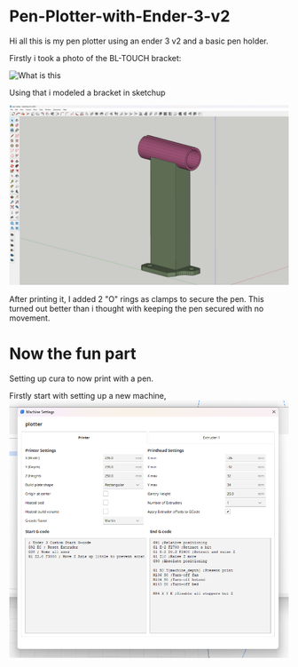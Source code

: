 # Pen-Plotter-with-Ender-3-v2

Hi all this is my pen plotter using an ender 3 v2 and a basic pen holder.

Firstly i took a photo of the BL-TOUCH bracket: 

![What is this](bracket.png)

Using that i modeled a bracket in sketchup 

![What is this](Sketch.png)

After printing it, I added 2 "O" rings as clamps to secure the pen.
This turned out better than i thought with keeping the pen secured with no movement.

# Now the fun part

Setting up cura to now print with a pen.

Firstly start with setting up a new machine,
![What is this](machinesettings1.png)
